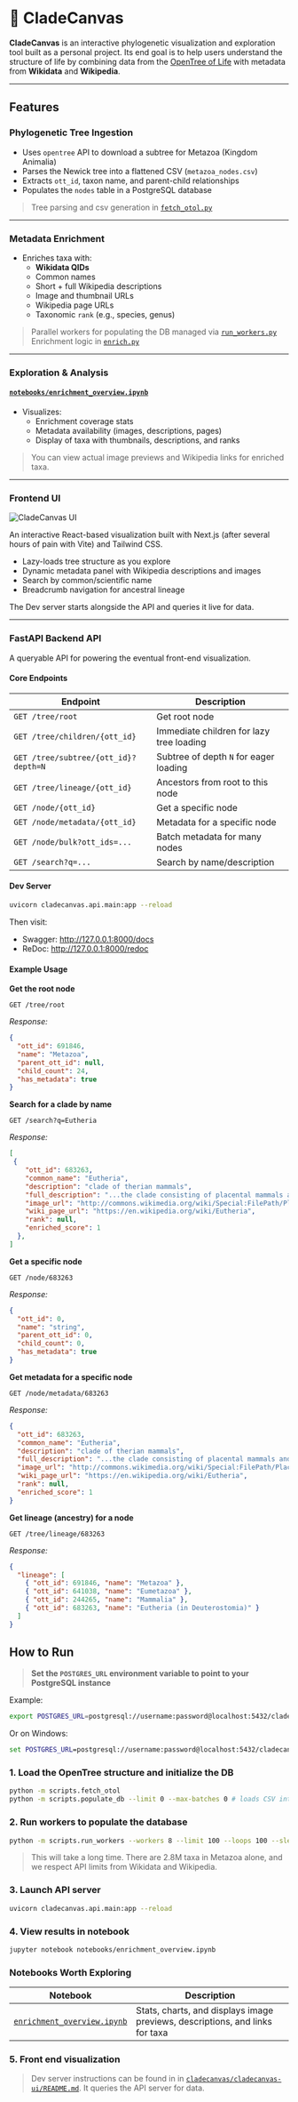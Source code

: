 # 🧬 CladeCanvas

**CladeCanvas** is an interactive phylogenetic visualization and exploration tool built as a personal project. Its end goal is to help users understand the structure of life by combining data from the [OpenTree of Life](https://github.com/OpenTreeOfLife/germinator/wiki/Open-Tree-of-Life-Web-APIs) with metadata from **Wikidata** and **Wikipedia**. 

---

## Features

### **Phylogenetic Tree Ingestion**
- Uses `opentree` API to download a subtree for Metazoa (Kingdom Animalia)
- Parses the Newick tree into a flattened CSV (`metazoa_nodes.csv`)
- Extracts `ott_id`, taxon name, and parent-child relationships
- Populates the `nodes` table in a PostgreSQL database

> Tree parsing and csv generation in [`fetch_otol.py`](cladecanvas/fetch_otol.py)

---

### **Metadata Enrichment**
- Enriches taxa with:
  - **Wikidata QIDs**
  - Common names
  - Short + full Wikipedia descriptions
  - Image and thumbnail URLs
  - Wikipedia page URLs
  - Taxonomic `rank` (e.g., species, genus)

>  Parallel workers for populating the DB managed via [`run_workers.py`](scripts/run_workers.py)  
>  Enrichment logic in [`enrich.py`](cladecanvas/enrich.py)

---

### **Exploration & Analysis**

#### [`notebooks/enrichment_overview.ipynb`](notebooks/enrichment_overview.ipynb)
- Visualizes:
  - Enrichment coverage stats
  - Metadata availability (images, descriptions, pages)
  - Display of taxa with thumbnails, descriptions, and ranks

> You can view actual image previews and Wikipedia links for enriched taxa.

---

### **Frontend UI**

![CladeCanvas UI](CladeCanvas_UI.png?)

An interactive React-based visualization built with Next.js (after several hours of pain with Vite) and Tailwind CSS.

- Lazy-loads tree structure as you explore
- Dynamic metadata panel with Wikipedia descriptions and images
- Search by common/scientific name
- Breadcrumb navigation for ancestral lineage

The Dev server starts alongside the API and queries it live for data.

---

### **FastAPI Backend API**

A queryable API for powering the eventual front-end visualization.

#### Core Endpoints
| Endpoint | Description |
|----------|-------------|
| `GET /tree/root` | Get root node |
| `GET /tree/children/{ott_id}` | Immediate children for lazy tree loading |
| `GET /tree/subtree/{ott_id}?depth=N` | Subtree of depth `N` for eager loading |
| `GET /tree/lineage/{ott_id}` | Ancestors from root to this node |
| `GET /node/{ott_id}` | Get a specific node |
| `GET /node/metadata/{ott_id}` | Metadata for a specific node |
| `GET /node/bulk?ott_ids=...` | Batch metadata for many nodes |
| `GET /search?q=...` | Search by name/description |

#### Dev Server
```bash
uvicorn cladecanvas.api.main:app --reload
```
Then visit:
- Swagger: http://127.0.0.1:8000/docs
- ReDoc:   http://127.0.0.1:8000/redoc

#### Example Usage

**Get the root node**
```http
GET /tree/root
```
_Response:_
```json
{
  "ott_id": 691846,
  "name": "Metazoa",
  "parent_ott_id": null,
  "child_count": 24,
  "has_metadata": true
}
```

**Search for a clade by name**
```http
GET /search?q=Eutheria
```
_Response:_
```json
[
 {
    "ott_id": 683263,
    "common_name": "Eutheria",
    "description": "clade of therian mammals",
    "full_description": "...the clade consisting of placental mammals and all therian mammals that are more closely related to placentals than to marsupials.... </p>",
    "image_url": "http://commons.wikimedia.org/wiki/Special:FilePath/Placentalia.jpg",
    "wiki_page_url": "https://en.wikipedia.org/wiki/Eutheria",
    "rank": null,
    "enriched_score": 1
  },
]
```

**Get a specific node**
```http
GET /node/683263
```
_Response:_
```json
{
  "ott_id": 0,
  "name": "string",
  "parent_ott_id": 0,
  "child_count": 0,
  "has_metadata": true
}
```

**Get metadata for a specific node**
```http
GET /node/metadata/683263
```
_Response:_
```json
{
  "ott_id": 683263,
  "common_name": "Eutheria",
  "description": "clade of therian mammals",
  "full_description": "...the clade consisting of placental mammals and all therian mammals that are more closely related to placentals than to marsupials.... </p>",
  "image_url": "http://commons.wikimedia.org/wiki/Special:FilePath/Placentalia.jpg",
  "wiki_page_url": "https://en.wikipedia.org/wiki/Eutheria",
  "rank": null,
  "enriched_score": 1
}
```

**Get lineage (ancestry) for a node**
```http
GET /tree/lineage/683263
```
_Response:_
```json
{
  "lineage": [
    { "ott_id": 691846, "name": "Metazoa" },
    { "ott_id": 641038, "name": "Eumetazoa" },
    { "ott_id": 244265, "name": "Mammalia" },
    { "ott_id": 683263, "name": "Eutheria (in Deuterostomia)" }
  ]
}
```


## How to Run

> **Set the `POSTGRES_URL` environment variable to point to your PostgreSQL instance**

Example:
```bash
export POSTGRES_URL=postgresql://username:password@localhost:5432/cladecanvas
```
Or on Windows:
```cmd
set POSTGRES_URL=postgresql://username:password@localhost:5432/cladecanvas
```

### 1. Load the OpenTree structure and initialize the DB
```bash
python -m scripts.fetch_otol
python -m scripts.populate_db --limit 0 --max-batches 0 # loads CSV into PostgreSQL
```

### 2. Run workers to populate the database
```bash
python -m scripts.run_workers --workers 8 --limit 100 --loops 100 --sleep 2
```

> This will take a long time. There are 2.8M taxa in Metazoa alone, and we respect API limits from Wikidata and Wikipedia.

### 3. Launch API server
```bash
uvicorn cladecanvas.api.main:app --reload
```

### 4. View results in notebook
```bash
jupyter notebook notebooks/enrichment_overview.ipynb
```

### Notebooks Worth Exploring

| Notebook                                                             | Description                                 |
| -------------------------------------------------------------------- | ------------------------------------------- |
| [`enrichment_overview.ipynb`](notebooks/enrichment_overview.ipynb)   | Stats, charts, and displays image previews, descriptions, and links for taxa |

### 5. Front end visualization

> Dev server instructions can be found in in [`cladecanvas/cladecanvas-ui/README.md`](cladecanvas/cladecanvas-ui/README.md). It queries the API server for data.
